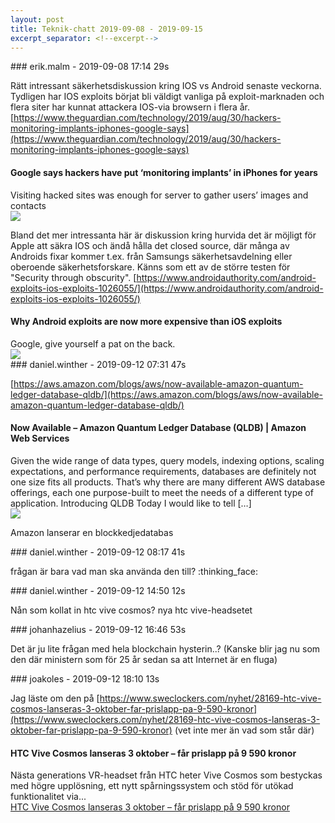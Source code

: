 ```yaml
---
layout: post
title: Teknik-chatt 2019-09-08 - 2019-09-15
excerpt_separator: <!--excerpt-->
---
```

<section class="message" markdown="1">
### erik.malm - 2019-09-08 17:14 29s

Rätt intressant säkerhetsdiskussion kring IOS vs Android senaste veckorna. Tydligen har IOS exploits börjat bli väldigt vanliga på exploit-marknaden och flera siter har kunnat attackera IOS-via browsern i flera år.
[https://www.theguardian.com/technology/2019/aug/30/hackers-monitoring-implants-iphones-google-says](https://www.theguardian.com/technology/2019/aug/30/hackers-monitoring-implants-iphones-google-says)

<div class="attachment"><h4>Google says hackers have put ‘monitoring implants’ in iPhones for years</h4><div class="text">Visiting hacked sites was enough for server to gather users’ images and contacts</div>
<a href="https://www.theguardian.com/technology/2019/aug/30/hackers-monitoring-implants-iphones-google-says"><img src="https://i.guim.co.uk/img/media/7437f5794951091d34c0edd1f392a2c745095934/0_0_3990_2394/master/3990.jpg?width=1200&height=630&quality=85&auto=format&fit=crop&overlay-align=bottom%2Cleft&overlay-width=100p&overlay-base64=L2ltZy9zdGF0aWMvb3ZlcmxheXMvdGctZGVmYXVsdC5wbmc&enable=upscale&s=ae082cc489e72457af90f81e29d51f52" fallback="Google says hackers have put ‘monitoring implants’ in iPhones for years"/></a></div>
    
Bland det mer intressanta här är diskussion kring hurvida det är möjligt för Apple att säkra IOS och ändå hålla det closed source, där många av Androids fixar kommer t.ex. från Samsungs säkerhetsavdelning eller oberoende säkerhetsforskare.
Känns som ett av de större testen för "Security through obscurity".
[https://www.androidauthority.com/android-exploits-ios-exploits-1026055/](https://www.androidauthority.com/android-exploits-ios-exploits-1026055/)

<div class="attachment"><h4>Why Android exploits are now more expensive than iOS exploits</h4><div class="text">Google, give yourself a pat on the back.</div>
<a href="https://www.androidauthority.com/android-exploits-ios-exploits-1026055/"><img src="https://cdn57.androidauthority.net/wp-content/uploads/2019/01/security-protection-anti-virus-software-60504-920x470.jpeg" fallback="Why Android exploits are now more expensive than iOS exploits"/></a></div>
    
</section>
<section class="message" markdown="1">
### daniel.winther - 2019-09-12 07:31 47s

[https://aws.amazon.com/blogs/aws/now-available-amazon-quantum-ledger-database-qldb/](https://aws.amazon.com/blogs/aws/now-available-amazon-quantum-ledger-database-qldb/)

<div class="attachment"><h4>Now Available – Amazon Quantum Ledger Database (QLDB) | Amazon Web Services</h4><div class="text">Given the wide range of data types, query models, indexing options, scaling expectations, and performance requirements, databases are definitely not one size fits all products. That’s why there are many different AWS database offerings, each one purpose-built to meet the needs of a different type of application. Introducing QLDB Today I would like to tell […]</div>
<a href="https://aws.amazon.com/blogs/aws/now-available-amazon-quantum-ledger-database-qldb/"><img src="https://d2908q01vomqb2.cloudfront.net/da4b9237bacccdf19c0760cab7aec4a8359010b0/2019/09/09/qldb_blob_2.png" fallback="Now Available – Amazon Quantum Ledger Database (QLDB) | Amazon Web Services"/></a></div>
    
Amazon lanserar en blockkedjedatabas
</section>
<section class="message" markdown="1">
### daniel.winther - 2019-09-12 08:17 41s

frågan är bara vad man ska använda den till? :thinking_face:
</section>
<section class="message" markdown="1">
### daniel.winther - 2019-09-12 14:50 12s

Nån som kollat in htc vive cosmos? nya htc vive-headsetet
</section>
<section class="message" markdown="1">
### johanhazelius - 2019-09-12 16:46 53s

Det är ju lite frågan med hela blockchain hysterin..? (Kanske blir jag nu som den där ministern som för 25 år sedan sa att Internet är en fluga)
</section>
<section class="message" markdown="1">
### joakoles - 2019-09-12 18:10 13s

Jag läste om den på [https://www.sweclockers.com/nyhet/28169-htc-vive-cosmos-lanseras-3-oktober-far-prislapp-pa-9-590-kronor](https://www.sweclockers.com/nyhet/28169-htc-vive-cosmos-lanseras-3-oktober-far-prislapp-pa-9-590-kronor) (vet inte mer än vad som står där)

<div class="attachment"><h4>HTC Vive Cosmos lanseras 3 oktober – får prislapp på 9 590 kronor</h4><div class="text">Nästa generations VR-headset från HTC heter Vive Cosmos som bestyckas med högre upplösning, ett nytt spårningssystem och stöd för utökad funktionalitet via...</div>
<a href="https://www.sweclockers.com/nyhet/28169-htc-vive-cosmos-lanseras-3-oktober-far-prislapp-pa-9-590-kronor">HTC Vive Cosmos lanseras 3 oktober – får prislapp på 9 590 kronor</a></div>
    

<!--excerpt-->
</section>